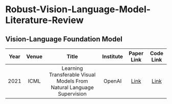 # Robust-Vision-Language-Model-Literature-Review

## Vision-Language Foundation Model
| Year | Venue | Title | Institute | Paper Link | Code Link |
| :---:| :---: | :---: | :---: | :---: | :---: |
| 2021 | ICML  | Learning Transferable Visual Models From Natural Language Supervision | OpenAI | [Link](https://proceedings.mlr.press/v139/radford21a/radford21a.pdf) | [Link](https://github.com/OpenAI/CLIP)
